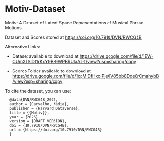 # Motiv-Dataset
Motiv: A Dataset of Latent Space Representations of Musical Phrase Motions

Dataset and Scores stored at https://doi.org/10.7910/DVN/RWCG4B

Alternative Links:

* Dataset available to download at https://drive.google.com/file/d/1EW-CUmXLSlDt1rKxY9B-9WPBRUlaAz-t/view?usp=sharing/copy

* Scores Folder available to download at https://drive.google.com/file/d/1cpMiDfHxoIPje0V85bb8Dde8rCmahybB/view?usp=sharing/copy


To cite the dataset, you can use:

      @data{DVN/RWCG4B_2025,
      author = {Carvalho, Nádia},
      publisher = {Harvard Dataverse},
      title = {{Motiv}},
      year = {2025},
      version = {DRAFT VERSION},
      doi = {10.7910/DVN/RWCG4B},
      url = {https://doi.org/10.7910/DVN/RWCG4B}
      }
